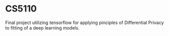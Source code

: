 # CS5110
Final project utilizing tensorflow for applying pinciples of Differential Privacy to fitting of a deep learning models. 
